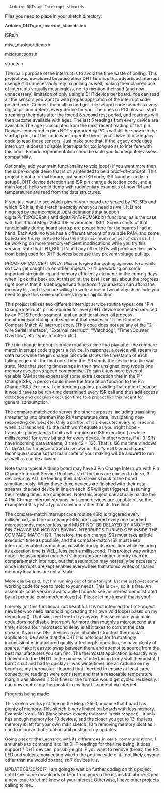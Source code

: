       Arduino DHTs on Interrupt steroids
Files you need to place in your sketch directory:

Arduino_DHTs_on_Interrupt_steroids.ino

ISRs.h

misc_maskportitems.h

miscfunctions.h

structs.h

The main purpose of the interrupt is to avoid the time waste of polling.  This project was developed because other DHT libraries that advertised interrupt useage still unnecessarily rely on polling as well, making their claimed use of interrupts virtually meaningless, not to mention their sad (and now unnecessary) limitation of only a single DHT device per board.  You can read all the sensors you want to with proper application of the interrupt code posted here.  Connect them all up and go - the setup() code searches every digital pin and detects every device for you.  The ones on PCI pins will start streaming their data after the forced 5 second rest period, and readings will then become available with ages.  The last 5 readings from every device are available.  The age is calculated from the most recent reading of that pin.  Devices connected to pins NOT supported by PCIs will still be shown in the startup print, but this code won't operate them - you'll have to use legacy code to read those sensors.  Just make sure that, if the legacy code uses interrupts, it doesn't disable interrupts for too long so as to interfere with this code.  Empiric experimentation should enable you to adequately assess compatibility.

Optionally, add your main functionality to void loop() if you want more than the super-simple demo that is only intended to be a proof-of-concept.  This project is not a formal library, just some ISR code, ISR launcher code in setup(), DHT device detection and ISR pin change detection code, and a main loop() hello world demo with rudimentary examples of how RH and temperatures are read from the data structures.  

If you just want to see which pins of your board are served by PC ISRs and which ISR it is, this sketch is exactly what you need as well.  It is not hindered by the incomplete OEM definitions that support digitalPinToPCICRbit() and digitalPinToPCMSKbit() functions, as is the case with the official Mega 2560 IDE environment ISR1.  Screen shots of that functionality during board startup are posted here for the boards I had at hand.  Each Arduino type has a different amount of available RAM, and some boards are thusly limited to less than the maximum number of devices. I'll be working on more memory-efficient modifications while you try this version.  Note that LED_BUILTIN and any other LEDs will preclude their pins from being used for DHT devices because they prevent voltage pull-up.

PROOF OF CONCEPT ONLY,  Please forgive the coding ugliness for a while so I can get caught up on other projects :-)
I'll be working on some important streamlining and memory efficiency elements in the coming days when I pick this back up.  At this point, the best I can say about the progress right now is that it is debugged and functions if your sketch can afford the memory hit, and if you are willing to write a line or two of any shim code you need to give this some usefulness in your application.  

This project utilizes two different interrupt service routine types:  one "Pin Change Interrupt" pin is required for every DHT device connected serviced by an PC ISR code segment, and an additional over-all process-monitoring/watchdog code segment that resides in "Timer/Counter Compare Match A" interrupt code. (This code does not use any of the "2-wire Serial Interface", "External Interrupt", "Watchdog", "Timer/Counter Overflow", etc. types of interrupts.)

The pin change interrupt service routines come into play after the compare-match interrupt code triggers a device.  In response, a device will stream its data back while the pin change ISR code stores the timestamp of each falling edge until the final one.  Then the ISR sends the device into the wait state.  Note that storing timestamps in their raw unsigned long type is one memory useage vs speed compromise.  To gain a few more bytes of variable RAM at the expense of some extra execution time in the Pin Change ISRs, a person could move the translation function to the Pin Change ISRs.  For now, I am deciding against providing that option because it would have to be run-time determined every ISR call and thus add excess detection and decision execution time to a project like this meant for general consumption.

The compare-match code serves the other purposes, including translating timestamps into bits then into RH/temperature data, invalidating non-responding devices, etc.  Only a portion of it is executed every millisecond when it is launched, so the math won't equate as you might hope - translating timestamps to bits will require one ISR execution ( a whole millisecond ) for every bit and for every device.  In other words, if all 3 ISRs have incoming data streams, 3 time 42 = 126.  That is 126 ms time windows AT LEAST for timestamp translation alone.   This "small bite each pass" technique is done so that main code of your making will be allowed to run as well as can be allowed.

Note that a typical Arduino board may have 3 Pin Change Interrupts with Pin Change Interrupt Service Routines, so if the pins are chosen to do so, 3 devices may ALL be feeding their data streams back to the board simultaneously.  When those three devices are finished with their data streams, the next device in line on each ISR will get triggered, assuming their resting times are completed.  Note this project can actually handle the 4 Pin Change interrupt streams that some devices are capable of, so the example of 3 is just a typical scenario rather than its true limit.

The compare-match interrupt code routine (ISR) is triggered every millisecond, and the pin change ISRs are triggered every one hundred microseconds, more or less, and MUST NOT BE DELAYED BY ANOTHER PIN CHANGE ISR NOR BY LEAVING INTERRUPTS TURNED OFF INSIDE THE COMPARE-MATCH ISR.  Therefore, the pin change ISRs must take as little execution time as possible, and the compare-match ISR must keep interrupts enabled as much as possible during its execution while ensuring its execution time is WELL less than a millisecond.  This project was written under the assumption that the PC interrupts are higher priority than the compare-match interrupt, but that assumption may not really be necessary since interrupts are kept enabled everywhere that atomic writes of shared memory locations are not at stake.

More can be said, but I'm running out of time tonight.  Let me just post some working code for you to mold to your needs.  This is c++, so it is free.  An assembly code version awaits while I hope to see an interest demonstrated by [a] potential customer/employer[s].  Please let me know if that is you!

I merely got this functional, not beautiful.  It is not intended for first-project newbies who need handholding creating their own void loop() based on my demo loop().  That said, feel free to try anyway.  Please ensure your main code does not disable interrupts for more than roughly a microsecond at a time, since a four microsecond delay is all it takes to corrupt the data stream.  If you use DHT devices in an inhabited structure thermostat application, be aware that the DHT11 is notorious for frustratingly inconsistent manufactured quality affecting its operation, so have plenty of spares, make it easy to swap between them, and attempt to source from the best manufacturers you can find.  The thermostat application is exactly why I delved into the DHT11.  In the process of interfacing to my wall thermostat, I burnt it out and had to quickly (it was wintertime) use an Arduino on my bench as my thermostat.  I learned that I needed to ensure at least three consecutive readings were consistent and that a reasonable temperature margin was allowed (1 C is fine) or the furnace would get cycled recklessly.  I can now control my thermostat to my heart's content via Internet.


Progress being made: 

This sketch works just fine on the Mega 2560 because that board has plenty of memory.  This sketch is very limited on boards with less memory.  Example is on UNO (Nano shows exactly the same in this respect) - It only has enough memory for 13 devices, and the closer you get to 13, the less memory is left for your own main sketch.  I am removing memory bloat as I can to improve that situation and posting daily updates.  

Going back to the Leonardo with its differences in serial communications, I am unable to command it to list DHT readings for the time being.  It does support 7 DHT devices, possibly eight IF you want to remove (break) the RX LED and solder a connecting wire to the positive side of it...not likely anyone other than me would do that, so 7 devices it is.

UPDATE 09/30/2017:  I am going to wait on further coding on this project until I see some downloads or hear from you via the issues tab above.  Open a new issue to let me know of your interest.  Otherwise, I have other projects calling to me....

